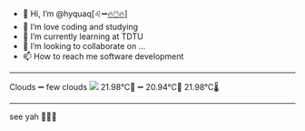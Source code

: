 - 👋 Hi, I’m @hyquaq[♌➖[🔥🖱️🔥](https://hyquaq.github.io/hyquaq/index.html)]
- 👀 I’m love coding and studying
- 🌱 I’m currently learning at TDTU
- 💞️ I’m looking to collaborate on ...
- 📫 How to reach me software development
- ---
Clouds ➖ few clouds
![](http://openweathermap.org/img/wn/02n.png)
 21.98°C🥰 ➖ 20.94°C🧊  21.98°C🌡️
- ---
see yah 👋👋👋
